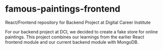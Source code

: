 # famous-paintings-frontend
React/Frontend repository for Backend Project at Digital Career Institute

For our backend project at DCI, we decided to create a fake store for online paintings. This project combines our learnings from the earlier React frontend module and our current backend module with MongoDB.
